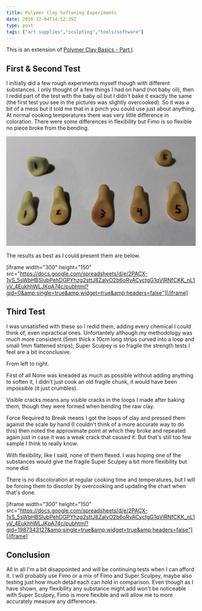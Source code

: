 ```yaml
---
title: Polymer Clay Softening Experiments
date: 2016-12-04T14:52:39Z
type: post
tags: ["art supplies","sculpting","tools/software"]
---
```

This is an extension of [Polymer Clay Basics - Part I](http://alansartlog.com/2016/12/polymer-clay-basics-part-i).

## First & Second Test

I initially did a few rough experiments myself though with different substances. I only thought of a few things I had on hand (not baby oil), then I redid part of the test with the baby oil but I didn't bake it exactly the same (the first test you see in the pictures was slightly overcooked). So it was a bit of a mess but it told me that in a pinch you could use just about anything. At normal cooking temperatures there was very little difference in coloration. There were some differences in flexibility but Fimo is so flexible no piece broke from the bending.

<!--more-->

![Polymer Clay Basics - FirmnessesPolymer Clay Basics - Experiments](/resources/uploads/Polymer-Clay-Basics-Experiments.jpg)

The results as best as I could present them are below.

[iframe  width="300" height="150" src="https://docs.google.com/spreadsheets/d/e/2PACX-1vS_5sWbHBSlubPehDGPYhzg2sttJ8ZalyO2b6oRvACyctgG1qVlRNfCKK_nL1yV_4EukhhWLJKpA74c/pubhtml?gid=0&amp;single=true&amp;widget=true&amp;headers=false"][/iframe]

## Third Test

I was unsatisfied with these so I redid them, adding every chemical I could think of, even inpractical ones. Unfortantely although my methodology was much more consistent (5mm thick x 10cm long strips curved into a loop and small 1mm flattened strips), Super Sculpey is so fragile the strength tests I feel are a bit inconclusive.

From left to right.

First of all None was kneaded as much as possible without adding anything to soften it, I didn't just cook an old fragile chunk, it would have been impossible (it just crumbles).

Visible cracks means any visible cracks in the loops I made after baking them, though they were formed when bending the raw clay.

Force Required to Break means I got the loops of clay and pressed them against the scale by hand (I couldn't think of a more accurate way to do this) then noted the approximate point at which they broke and repeated again just in case it was a weak crack that caused it. But that's still too few sample I think to really know.

With flexibility, like I said, none of them flexed. I was hoping one of the substances would give the fragile Super Sculpey a bit more flexibility but none did.

There is no discoloration at regular cooking time and temperatures, but I will be forcing them to discolor by overcooking and updating the chart when that's done.

[iframe  width="300" height="150" src="https://docs.google.com/spreadsheets/d/e/2PACX-1vS_5sWbHBSlubPehDGPYhzg2sttJ8ZalyO2b6oRvACyctgG1qVlRNfCKK_nL1yV_4EukhhWLJKpA74c/pubhtml?gid=1987343127&amp;single=true&amp;widget=true&amp;headers=false"][/iframe]

## Conclusion

All in all I'm a bit disappointed and will be continuing tests when I can afford it. I will probably use Fimo or a mix of Fimo and Super Sculpey, maybe also testing just how much detail each can hold in comparison. Even though as I have shown, any flexibility any substance might add won't be noticeable with Super Sculpey, Fimo is more flexible and will allow me to more accurately measure any differences.
